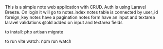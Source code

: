 This is a simple note web application with CRUD.
Auth is using Laravel Breeze.
On login it will go to notes.index
notes table is connected by user_id foreign_key
notes have a pagination
notes form have an input and textarea laravel validations
@old added on input and textarea fields

to install: 
php artisan migrate

to run vite watch:
npm run watch
